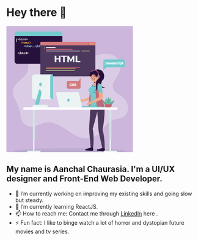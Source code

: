 # Hey there 👋

<div>

![Image](thisisme.png)

## My name is Aanchal Chaurasia. I'm a UI/UX designer and Front-End Web Developer.

- 🔭 I’m currently working on improving my existing skills and going slow but steady.
- 🌱 I’m currently learning ReactJS.
- 📫 How to reach me: Contact me through <a href="https://www.linkedin.com/in/aanchal-chaurasia-201200191/">LinkedIn</a> here .
- ⚡ Fun fact: I like to binge watch a lot of horror and dystopian future movies and tv series.
</div>

<!--
**AanchalCh/AanchalCh** is a ✨ _special_ ✨ repository because its `README.md` (this file) appears on your GitHub profile.

Here are some ideas to get you started:

- 🔭 I’m currently working on ...
- 🌱 I’m currently learning ...
- 👯 I’m looking to collaborate on ...
- 🤔 I’m looking for help with ...
- 💬 Ask me about ...
- 📫 How to reach me: ...
- 😄 Pronouns: ...
- ⚡ Fun fact: ...
-->

  
